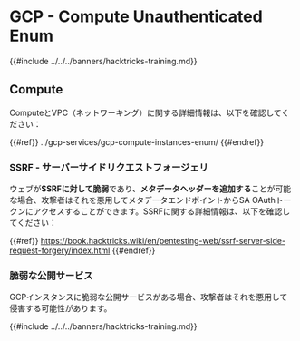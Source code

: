 # GCP - Compute Unauthenticated Enum

{{#include ../../../banners/hacktricks-training.md}}

## Compute

ComputeとVPC（ネットワーキング）に関する詳細情報は、以下を確認してください：

{{#ref}}
../gcp-services/gcp-compute-instances-enum/
{{#endref}}

### SSRF - サーバーサイドリクエストフォージェリ

ウェブが**SSRFに対して脆弱**であり、**メタデータヘッダーを追加する**ことが可能な場合、攻撃者はそれを悪用してメタデータエンドポイントからSA OAuthトークンにアクセスすることができます。SSRFに関する詳細情報は、以下を確認してください：

{{#ref}}
https://book.hacktricks.wiki/en/pentesting-web/ssrf-server-side-request-forgery/index.html
{{#endref}}

### 脆弱な公開サービス

GCPインスタンスに脆弱な公開サービスがある場合、攻撃者はそれを悪用して侵害する可能性があります。

{{#include ../../../banners/hacktricks-training.md}}
